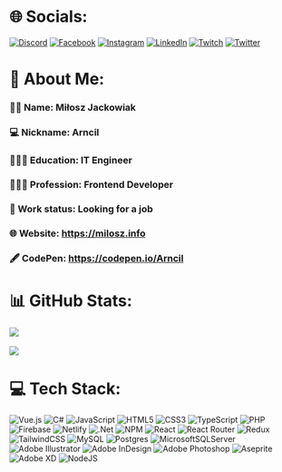 # 🌐 Socials:
[![Discord](https://img.shields.io/badge/Discord-%237289DA.svg?logo=discord&logoColor=white)](https://discordapp.com/users/407535950118387712") [![Facebook](https://img.shields.io/badge/Facebook-%231877F2.svg?logo=Facebook&logoColor=white)](https://facebook.com/miloszjackowiak) [![Instagram](https://img.shields.io/badge/Instagram-%23E4405F.svg?logo=Instagram&logoColor=white)](https://instagram.com/arncil) [![LinkedIn](https://img.shields.io/badge/LinkedIn-%230077B5.svg?logo=linkedin&logoColor=white)](https://linkedin.com/in/milosz-jackowiak) [![Twitch](https://img.shields.io/badge/Twitch-%239146FF.svg?logo=Twitch&logoColor=white)](https://twitch.tv/Arncil) [![Twitter](https://img.shields.io/badge/Twitter-%231DA1F2.svg?logo=Twitter&logoColor=white)](https://twitter.com/Arncil37) 


# 💫 About Me:
### 🧑🏼 Name: Miłosz Jackowiak
### 💻 Nickname: Arncil
### 👨🏼‍🎓 Education: IT Engineer
### 👨🏼‍💻 Profession: Frontend Developer
### 💼 Work status: Looking for a job
### 🌐 Website: https://milosz.info
### 🖋️ CodePen: https://codepen.io/Arncil


# 📊 GitHub Stats:
<!-- ![](https://github-readme-stats.vercel.app/api?username=Arncil&theme=react&hide_border=false&include_all_commits=true&count_private=false)<br/> -->
![](https://github-readme-streak-stats.herokuapp.com/?user=Arncil&theme=react&hide_border=false) <br/><br/>
![](https://github-readme-stats.vercel.app/api/top-langs/?username=Arncil&theme=react&hide_border=false&include_all_commits=true&count_private=false&layout=compact)

<!--
# ✍️ Random Dev Quote
![](https://quotes-github-readme.vercel.app/api?type=horizontal&theme=dark)
-->

# 💻 Tech Stack:
![Vue.js](https://img.shields.io/badge/vuejs-%2335495e.svg?style=plastic&logo=vuedotjs&logoColor=%234FC08D) ![C#](https://img.shields.io/badge/c%23-%23239120.svg?style=plastic&logo=c-sharp&logoColor=white) ![JavaScript](https://img.shields.io/badge/javascript-%23323330.svg?style=plastic&logo=javascript&logoColor=%23F7DF1E) ![HTML5](https://img.shields.io/badge/html5-%23E34F26.svg?style=plastic&logo=html5&logoColor=white) ![CSS3](https://img.shields.io/badge/css3-%231572B6.svg?style=plastic&logo=css3&logoColor=white) ![TypeScript](https://img.shields.io/badge/typescript-%23007ACC.svg?style=plastic&logo=typescript&logoColor=white) ![PHP](https://img.shields.io/badge/php-%23777BB4.svg?style=plastic&logo=php&logoColor=white) ![Firebase](https://img.shields.io/badge/firebase-%23039BE5.svg?style=plastic&logo=firebase) ![Netlify](https://img.shields.io/badge/netlify-%23000000.svg?style=plastic&logo=netlify&logoColor=#00C7B7) ![.Net](https://img.shields.io/badge/.NET-5C2D91?style=plastic&logo=.net&logoColor=white) ![NPM](https://img.shields.io/badge/NPM-%23000000.svg?style=plastic&logo=npm&logoColor=white) ![React](https://img.shields.io/badge/react-%2320232a.svg?style=plastic&logo=react&logoColor=%2361DAFB) ![React Router](https://img.shields.io/badge/React_Router-CA4245?style=plastic&logo=react-router&logoColor=white) ![Redux](https://img.shields.io/badge/redux-%23593d88.svg?style=plastic&logo=redux&logoColor=white) ![TailwindCSS](https://img.shields.io/badge/tailwindcss-%2338B2AC.svg?style=plastic&logo=tailwind-css&logoColor=white) ![MySQL](https://img.shields.io/badge/mysql-%2300f.svg?style=plastic&logo=mysql&logoColor=white) ![Postgres](https://img.shields.io/badge/postgres-%23316192.svg?style=plastic&logo=postgresql&logoColor=white) ![MicrosoftSQLServer](https://img.shields.io/badge/Microsoft%20SQL%20Sever-CC2927?style=plastic&logo=microsoft%20sql%20server&logoColor=white) ![Adobe Illustrator](https://img.shields.io/badge/adobeillustrator-%23FF9A00.svg?style=plastic&logo=adobeillustrator&logoColor=white) ![Adobe InDesign](https://img.shields.io/badge/Adobe%20InDesign-49021F?style=plastic&logo=adobeindesign&logoColor=white) ![Adobe Photoshop](https://img.shields.io/badge/adobephotoshop-%2331A8FF.svg?style=plastic&logo=adobephotoshop&logoColor=white) ![Aseprite](https://img.shields.io/badge/Aseprite-FFFFFF?style=plastic&logo=Aseprite&logoColor=#7D929E) ![Adobe XD](https://img.shields.io/badge/Adobe%20XD-470137?style=plastic&logo=Adobe%20XD&logoColor=#FF61F6) ![NodeJS](https://img.shields.io/badge/node.js-6DA55F?style=plastic&logo=node.js&logoColor=white)


<!-- [![](https://visitcount.itsvg.in/api?id=Arncil&icon=0&color=5)](https://visitcount.itsvg.in) -->

<!-- Proudly created with GPRM ( https://gprm.itsvg.in ) -->
